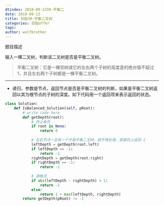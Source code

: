 ```yaml
---
dtindex: 2019-09-1339-平衡二
date: 2019-09-13
title: 剑指39-平衡二叉树
categories: 剑指offer
tags:  
author: wolfbrother  
---
```


题目描述

输入一棵二叉树，判断该二叉树是否是平衡二叉树。

>平衡二叉树：它是一棵空树或它的左右两个子树的高度差的绝对值不超过1，并且左右两个子树都是一棵平衡二叉树。

------------------------------------

+ 递归，参数是节点，返回节点是否是平衡二叉树的判断，如果是平衡二叉树返回以其为根节点的子树的深度。如下代码用一个返回项来表示返回的状态。


```python
class Solution:
    def IsBalanced_Solution(self, pRoot):
        # write code here
        def getDepth(root):
            # 终止条件
            if root is None:
                return 0
            
            # 左右节点一旦有一个不是平衡二叉树，就不再处理，直接向上返回-1
            leftDepth = getDepth(root.left)
            if leftDepth == -1: 
                return -1
            rightDepth = getDepth(root.right)
            if rightDepth == -1:
                return -1
            
            # 递推式
            if abs(leftDepth - rightDepth) > 1:
                return -1
            else:
                return 1 + max(leftDepth, rightDepth)
        return getDepth(pRoot) != -1
```
